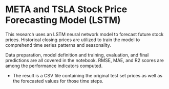# META and TSLA Stock Price Forecasting Model (LSTM)

This research uses an LSTM neural network model to forecast future stock prices. Historical closing prices are utilized to train the model to comprehend time series patterns and seasonality.

Data preparation, model definition and training, evaluation, and final predictions are all covered in the notebook. RMSE, MAE, and R2 scores are among the performance indicators computed.

- The result is a CSV file containing the original test set prices as well as the forecasted values for those time steps.
